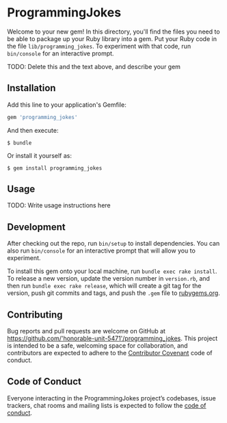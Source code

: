# ProgrammingJokes

Welcome to your new gem! In this directory, you'll find the files you need to be able to package up your Ruby library into a gem. Put your Ruby code in the file `lib/programming_jokes`. To experiment with that code, run `bin/console` for an interactive prompt.

TODO: Delete this and the text above, and describe your gem

## Installation

Add this line to your application's Gemfile:

```ruby
gem 'programming_jokes'
```

And then execute:

    $ bundle

Or install it yourself as:

    $ gem install programming_jokes

## Usage

TODO: Write usage instructions here

## Development

After checking out the repo, run `bin/setup` to install dependencies. You can also run `bin/console` for an interactive prompt that will allow you to experiment.

To install this gem onto your local machine, run `bundle exec rake install`. To release a new version, update the version number in `version.rb`, and then run `bundle exec rake release`, which will create a git tag for the version, push git commits and tags, and push the `.gem` file to [rubygems.org](https://rubygems.org).

## Contributing

Bug reports and pull requests are welcome on GitHub at https://github.com/'honorable-unit-5471'/programming_jokes. This project is intended to be a safe, welcoming space for collaboration, and contributors are expected to adhere to the [Contributor Covenant](http://contributor-covenant.org) code of conduct.

## Code of Conduct

Everyone interacting in the ProgrammingJokes project’s codebases, issue trackers, chat rooms and mailing lists is expected to follow the [code of conduct](https://github.com/'honorable-unit-5471'/programming_jokes/blob/master/CODE_OF_CONDUCT.md).
